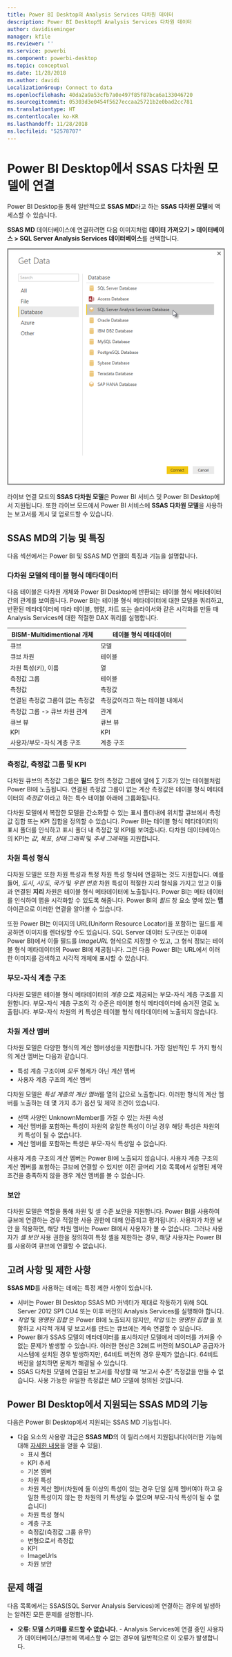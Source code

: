 ```yaml
---
title: Power BI Desktop의 Analysis Services 다차원 데이터
description: Power BI Desktop의 Analysis Services 다차원 데이터
author: davidiseminger
manager: kfile
ms.reviewer: ''
ms.service: powerbi
ms.component: powerbi-desktop
ms.topic: conceptual
ms.date: 11/28/2018
ms.author: davidi
LocalizationGroup: Connect to data
ms.openlocfilehash: 40da2a9a53cfb7a0e497f85f87bca6a133046720
ms.sourcegitcommit: 05303d3e0454f5627eccaa25721b2e0bad2cc781
ms.translationtype: HT
ms.contentlocale: ko-KR
ms.lasthandoff: 11/28/2018
ms.locfileid: "52578707"
---
```

# <a name="connect-to-ssas-multidimensional-models-in-power-bi-desktop"></a>Power BI Desktop에서 SSAS 다차원 모델에 연결
Power BI Desktop을 통해 일반적으로 **SSAS MD**라고 하는 **SSAS 다차원 모델**에 액세스할 수 있습니다.

**SSAS MD** 데이터베이스에 연결하려면 다음 이미지처럼 **데이터 가져오기 &gt; 데이터베이스 &gt; SQL Server Analysis Services 데이터베이스**를 선택합니다.

![](media/desktop-ssas-multidimensional/ssas-multidimensional-2.png)

라이브 연결 모드의 **SSAS 다차원 모델**은 Power BI 서비스 및 Power BI Desktop에서 지원됩니다. 또한 라이브 모드에서 Power BI 서비스에 **SSAS 다차원 모델**을 사용하는 보고서를 게시 및 업로드할 수 있습니다.

## <a name="capabilities-and-features-of-ssas-md"></a>SSAS MD의 기능 및 특징
다음 섹션에서는 Power BI 및 SSAS MD 연결의 특징과 기능을 설명합니다.

### <a name="tabular-metadata-of-multidimensional-models"></a>다차원 모델의 테이블 형식 메타데이터
다음 테이블은 다차원 개체와 Power BI Desktop에 반환되는 테이블 형식 메타데이터 간의 관계를 보여줍니다. Power BI는 테이블 형식 메타데이터에 대한 모델을 쿼리하고, 반환된 메타데이터에 따라 테이블, 행렬, 차트 또는 슬라이서와 같은 시각화를 만들 때 Analysis Services에 대한 적절한 DAX 쿼리를 실행합니다.

| BISM-Multidimentional 개체 | 테이블 형식 메타데이터 |
| --- | --- |
| 큐브 |모델 |
| 큐브 차원 |테이블 |
| 차원 특성(키), 이름 |열 |
| 측정값 그룹 |테이블 |
| 측정값 |측정값 |
| 연결된 측정값 그룹이 없는 측정값 |측정값이라고 하는 테이블 내에서 |
| 측정값 그룹 -> 큐브 차원 관계 |관계 |
| 큐브 뷰 |큐브 뷰 |
| KPI |KPI |
| 사용자/부모-자식 계층 구조 |계층 구조 |

### <a name="measures-measure-groups-and-kpis"></a>측정값, 측정값 그룹 및 KPI
다차원 큐브의 측정값 그룹은 **필드** 창의 측정값 그룹에 옆에 ∑ 기호가 있는 테이블처럼 Power BI에 노출됩니다. 연결된 측정값 그룹이 없는 계산 측정값은 테이블 형식 메타데이터의 *측정값* 이라고 하는 특수 테이블 아래에 그룹화됩니다.

다차원 모델에서 복잡한 모델을 간소화할 수 있는 표시 폴더내에 위치할 큐브에서 측정값 집합 또는 KPI 집합을 정의할 수 있습니다. Power BI는 테이블 형식 메타데이터의 표시 폴더를 인식하고 표시 폴더 내 측정값 및 KPI를 보여줍니다. 다차원 데이터베이스의 KPI는 *값*, *목표*, *상태 그래픽* 및 *추세 그래픽*을 지원합니다.

### <a name="dimension-attribute-type"></a>차원 특성 형식
다차원 모델은 또한 차원 특성과 특정 차원 특성 형식에 연결하는 것도 지원합니다. 예를 들어, *도시*, *시/도*, *국가* 및 *우편 번호* 차원 특성이 적절한 지리 형식을 가지고 있고 이들과 연결된 **지리** 차원은 테이블 형식 메타데이터에 노출됩니다. Power BI는 메타 데이터를 인식하여 맵을 시각화할 수 있도록 해줍니다. Power BI의 *필드* 창 요소 옆에 있는 **맵** 아이콘으로 이러한 연결을 알아볼 수 있습니다.

또한 Power BI는 이미지의 URL(Uniform Resource Locator)을 포함하는 필드를 제공하면 이미지를 렌더링할 수도 있습니다. SQL Server 데이터 도구(또는 이후에 Power BI)에서 이들 필드를 *ImageURL* 형식으로 지정할 수 있고, 그 형식 정보는 테이블 형식 메타데이터의 Power BI에 제공됩니다. 그런 다음 Power BI는 URL에서 이러한 이미지를 검색하고 시각적 개체에 표시할 수 있습니다.

### <a name="parent-child-hierarchies"></a>부모-자식 계층 구조
다차원 모델은 테이블 형식 메타데이터의 *계층* 으로 제공되는 부모-자식 계층 구조를 지원합니다. 부모-자식 계층 구조의 각 수준은 테이블 형식 메타데이터에 숨겨진 열로 노출됩니다. 부모-자식 차원의 키 특성은 테이블 형식 메타데이터에 노출되지 않습니다.

### <a name="dimension-calculated-members"></a>차원 계산 멤버
다차원 모델은 다양한 형식의 계산 멤버생성을 지원합니다. 가장 일반적인 두 가지 형식의 계산 멤버는 다음과 같습니다.

* 특성 계층 구조이며 *모두* 형제가 아닌 계산 멤버
* 사용자 계층 구조의 계산 멤버

다차원 모델은 *특성 계층의 계산 멤버*를 열의 값으로 노출합니다. 이러한 형식의 계산 멤버를 노출하는 데 몇 가지 추가 옵션 및 제약 조건이 있습니다.

* 선택 사양인 UnknownMember를 가질 수 있는 차원 속성
* 계산 멤버를 포함하는 특성이 차원의 유일한 특성이 아닐 경우 해당 특성은 차원의 키 특성이 될 수 없습니다.
* 계산 멤버를 포함하는 특성은 부모-자식 특성일 수 없습니다.

사용자 계층 구조의 계산 멤버는 Power BI에 노출되지 않습니다. 사용자 계층 구조의 계산 멤버를 포함하는 큐브에 연결할 수 있지만 이전 글머리 기호 목록에서 설명된 제약 조건을 충족하지 않을 경우 계산 멤버를 볼 수 없습니다.

### <a name="security"></a>보안
다차원 모델은 역할을 통해 차원 및 셀 수준 보안을 지원합니다. Power BI를 사용하여 큐브에 연결하는 경우 적절한 사용 권한에 대해 인증되고 평가됩니다. 사용자가 차원 보안 을 적용하면, 해당 차원 멤버는 Power BI에서 사용자가 볼 수 없습니다. 그러나 사용자가 *셀 보안* 사용 권한을 정의하여 특정 셀을 제한하는 경우, 해당 사용자는 Power BI를 사용하여 큐브에 연결할 수 없습니다.

## <a name="considerations-and-limitations"></a>고려 사항 및 제한 사항
**SSAS MD**를 사용하는 데에는 특정 제한 사항이 있습니다.

* 서버는 Power BI Desktop SSAS MD 커넥터가 제대로 작동하기 위해 SQL Server 2012 SP1 CU4 또는 이후 버전의 Analysis Services를 실행해야 합니다.
* *작업* 및 *명명된 집합* 은 Power BI에 노출되지 않지만, *작업* 또는 *명명된 집합* 을 포함하고 시각적 개체 및 보고서를 만드는 큐브에는 계속 연결할 수 있습니다.
* Power BI가 SSAS 모델의 메타데이터를 표시하지만 모델에서 데이터를 가져올 수 없는 문제가 발생할 수 있습니다. 이러한 현상은 32비트 버전의 MSOLAP 공급자가 시스템에 설치된 경우 발생하지만, 64비트 버전의 경우 문제가 없습니다. 64비트 버전을 설치하면 문제가 해결될 수 있습니다.
* SSAS 다차원 모델에 연결된 보고서를 작성할 때 ‘보고서 수준’ 측정값을 만들 수 없습니다. 사용 가능한 유일한 측정값은 MD 모델에 정의된 것입니다.

## <a name="supported-features-of-ssas-md-in-power-bi-desktop"></a>Power BI Desktop에서 지원되는 SSAS MD의 기능
다음은 Power BI Desktop에서 지원되는 SSAS MD 기능입니다.

* 다음 요소의 사용량 과금은 **SSAS MD**의 이 릴리스에서 지원됩니다(이러한 기능에 대해 [자세한 내용](https://msdn.microsoft.com/library/jj969574.aspx)을 얻을 수 있음).
  * 표시 폴더
  * KPI 추세
  * 기본 멤버
  * 차원 특성
  * 차원 계산 멤버(차원에 둘 이상의 특성이 있는 경우 단일 실제 멤버여야 하고 유일한 특성이지 않는 한 차원의 키 특성일 수 없으며 부모-자식 특성이 될 수 없습니다)
  * 차원 특성 형식
  * 계층 구조
  * 측정값(측정값 그룹 유무)
  * 변형으로서 측정값
  * KPI
  * ImageUrls
  * 차원 보안

## <a name="troubleshooting"></a>문제 해결 
다음 목록에서는 SSAS(SQL Server Analysis Services)에 연결하는 경우에 발생하는 알려진 모든 문제를 설명합니다. 

* **오류: 모델 스키마를 로드할 수 없습니다.** - Analysis Services에 연결 중인 사용자가 데이터베이스/큐브에 액세스할 수 없는 경우에 일반적으로 이 오류가 발생합니다.
